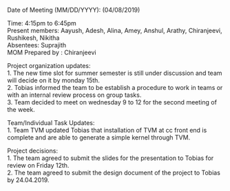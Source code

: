  Date of Meeting (MM/DD/YYYY):  (04/08/2019)<br/>
  
 Time: 4:15pm to 6:45pm  <br/>
 Present members: Aayush, Adesh, Alina, Amey, Anshul, Arathy, Chiranjeevi, Rushikesh, Nikitha <br/>
 Absentees: Suprajith <br/>
 MOM Prepared by : Chiranjeevi
  
 Project organization updates:<br/> 1. The new time slot for summer semester is still under discussion and team will decide on it by monday 15th.<br/>2. Tobias informed the team to be establish a procedure to work in teams or with an internal review process on group tasks. <br/>3. Team decided to meet on wednesday 9 to 12 for the second meeting of the week. 
 
  
  
 Team/Individual Task Updates: <br/>1. Team TVM updated Tobias that installation of TVM at cc front end is complete and are able to generate a simple kernel through TVM. 
  
  
Project decisions: <br/>1. The team agreed to submit the slides for the presentation to Tobias for review on Friday 12th.<br/>2. The team agreed to submit the design document of the project to Tobias by 24.04.2019. 